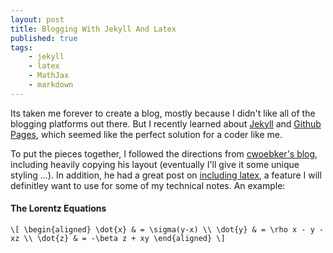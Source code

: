 ```yaml
---
layout: post
title: Blogging With Jekyll And Latex
published: true
tags:
    - jekyll
    - latex
    - MathJax
    - markdown
---
```


Its taken me forever to create a blog, mostly because I didn't like all of the blogging platforms out there.  But I recently
learned about [Jekyll](https://github.com/mojombo/jekyll/blob/master/README.textile) and [Github Pages](http://pages.github.com/),
which seemed like the perfect solution for a coder like me.

To put the pieces together, I followed the directions from [cwoebker's blog](http://cwoebker.com/posts/jekyll-blogging), including
heavily copying his layout (eventually I'll give it some unique styling ...).  In addition, he had a great post on [including latex](http://cwoebker.com/posts/latex-math-magic),
a feature I will definitley want to use for some of my technical notes.  An example:

#### The Lorentz Equations

`\[
\begin{aligned}
\dot{x} & = \sigma(y-x) \\
\dot{y} & = \rho x - y - xz \\
\dot{z} & = -\beta z + xy
\end{aligned}
\]`

